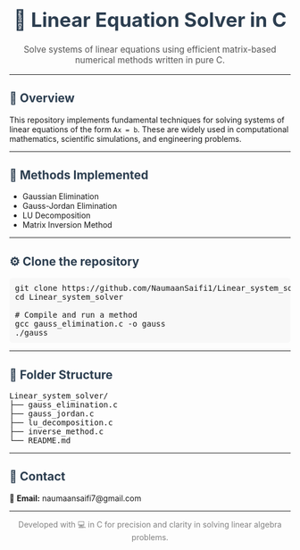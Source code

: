 <h1 align="center" style="font-size:2.5em; color:#2c3e50;">🔧 Linear Equation Solver in C</h1>

<p align="center" style="font-size: 1.1em; color: #555;">
  Solve systems of linear equations using efficient matrix-based numerical methods written in pure C.
</p>

<hr/>

<h2 style="color:#2c3e50;">📘 Overview</h2>

<p>
  This repository implements fundamental techniques for solving systems of linear equations of the form <code>Ax = b</code>. These are widely used in computational mathematics, scientific simulations, and engineering problems.
</p>

---

<h2 style="color:#2c3e50;">🧮 Methods Implemented</h2>

<ul>
  <li>Gaussian Elimination</li>
  <li>Gauss-Jordan Elimination</li>
  <li>LU Decomposition</li>
  <li>Matrix Inversion Method</li>
</ul>

---

<h2 style="color:#2c3e50;">⚙️ Clone the repository </h2>

<pre style="background-color: #f8f8f8; padding:10px; border-radius:6px;">
git clone https://github.com/NaumaanSaifi1/Linear_system_solver.git
cd Linear_system_solver

# Compile and run a method
gcc gauss_elimination.c -o gauss
./gauss
</pre>

---

<h2 style="color:#2c3e50;">📁 Folder Structure</h2>

<pre>
Linear_system_solver/
├── gauss_elimination.c
├── gauss_jordan.c
├── lu_decomposition.c
├── inverse_method.c
└── README.md
</pre>

---

<h2 style="color:#2c3e50;">📩 Contact</h2>

<p>
📧 <strong>Email:</strong> naumaansaifi7@gmail.com
</p>

<hr/>

<p align="center" style="color: gray;">
  Developed with 💻 in C for precision and clarity in solving linear algebra problems.
</p>
